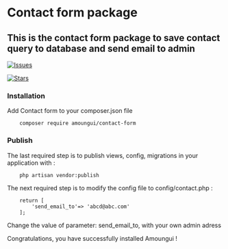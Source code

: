 # Contact form package

## This is the contact form package to save contact query to database and send email to admin

[![Issues](https://img.shields.io/github/issues/amoungui/contact-form?style=flat-square)](https://github.com/amoungui/contact-form/issues)

[![Stars](https://img.shields.io/github/stars/amoungui/contact-form?style=flat-square)](https://github.com/amoungui/contact-form/stargazers)

### Installation ###
 
Add Contact form to your composer.json file 
```
    composer require amoungui/contact-form
```

### Publish ###
 
The last required step is to publish views, config, migrations in your application with :
```
    php artisan vendor:publish
```
  
The next required step is to modify the config file to config/contact.php :
```
    return [
        'send_email_to'=> 'abcd@abc.com'
    ];
```
Change the value of parameter: send_email_to, with your own admin adress

Congratulations, you have successfully installed Amoungui !